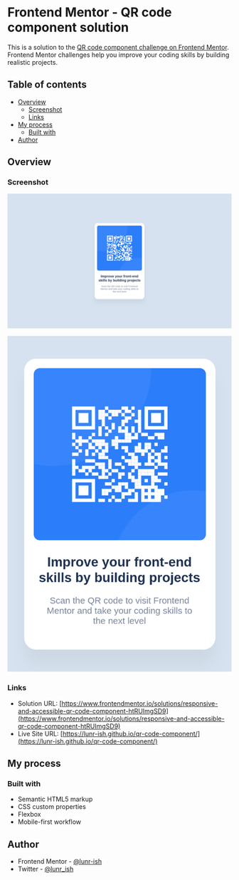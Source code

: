 # Frontend Mentor - QR code component solution

This is a solution to the [QR code component challenge on Frontend Mentor](https://www.frontendmentor.io/challenges/qr-code-component-iux_sIO_H). Frontend Mentor challenges help you improve your coding skills by building realistic projects.

## Table of contents

- [Overview](#overview)
  - [Screenshot](#screenshot)
  - [Links](#links)
- [My process](#my-process)
  - [Built with](#built-with)
- [Author](#author)

## Overview

### Screenshot

![QR code component desktop screenshot](./screenshots/qr-code-component-desktop.png)

![QR code component mobile screenshot](./screenshots/qr-code-component-mobile.png)

### Links

- Solution URL: [https://www.frontendmentor.io/solutions/responsive-and-accessible-qr-code-component-htRUImgSD9](https://www.frontendmentor.io/solutions/responsive-and-accessible-qr-code-component-htRUImgSD9)
- Live Site URL: [https://lunr-ish.github.io/qr-code-component/](https://lunr-ish.github.io/qr-code-component/)

## My process

### Built with

- Semantic HTML5 markup
- CSS custom properties
- Flexbox
- Mobile-first workflow

## Author

- Frontend Mentor - [@lunr-ish](https://www.frontendmentor.io/profile/lunr-ish)
- Twitter - [@lunr_ish](https://www.twitter.com/lunr_ish)
